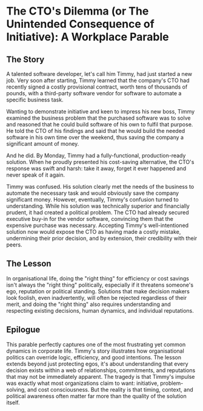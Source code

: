 # The CTO's Dilemma (or The Unintended Consequence of Initiative): A Workplace Parable

## The Story
A talented software developer, let's call him Timmy, had just started a new job. Very soon after starting, Timmy learned that the company's CTO had recently signed a costly provisional contract, worth tens of thousands of pounds, with a third-party software vendor for software to automate a specific business task.

Wanting to demonstrate initiative and keen to impress his new boss, Timmy examined the business problem that the purchased software was to solve and reasoned that he could build software of his own to fulfil that purpose. He told the CTO of his findings and said that he would build the needed software in his own time over the weekend, thus saving the company a significant amount of money.

And he did. By Monday, Timmy had a fully-functional, production-ready solution. When he proudly presented his cost-saving alternative, the CTO's response was swift and harsh: take it away, forget it ever happened and never speak of it again.

Timmy was confused. His solution clearly met the needs of the business to automate the necessary task and would obviously save the company significant money. However, eventually, Timmy's confusion turned to understanding. While his solution was technically superior and financially prudent, it had created a political problem. The CTO had already secured executive buy-in for the vendor software, convincing them that the expensive purchase was necessary. Accepting Timmy's well-intentioned solution now would expose the CTO as having made a costly mistake, undermining their prior decision, and by extension, their credibility with their peers.

## The Lesson
In organisational life, doing the "right thing" for efficiency or cost savings isn't always the "right thing" politically, especially if it threatens someone's ego, reputation or political standing. Solutions that make decision makers look foolish, even inadvertently, will often be rejected regardless of their merit, and doing the "right thing" also requires understanding and respecting existing decisions, human dynamics, and individual reputations.

## Epilogue
This parable perfectly captures one of the most frustrating yet common dynamics in corporate life. Timmy's story illustrates how organisational politics can override logic, efficiency, and good intentions. The lesson extends beyond just protecting egos, it's about understanding that every decision exists within a web of relationships, commitments, and reputations that may not be immediately apparent. The tragedy is that Timmy's impulse was exactly what most organizations claim to want: initiative, problem-solving, and cost consciousness. But the reality is that timing, context, and political awareness often matter far more than the quality of the solution itself.
